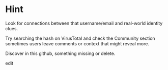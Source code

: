 # Hint
Look for connections between that username/email and real-world identity clues.

Try searching the hash on VirusTotal and check the Community section sometimes users leave comments or context that might reveal more.

Discover in this github, something missing or delete. 

edit
